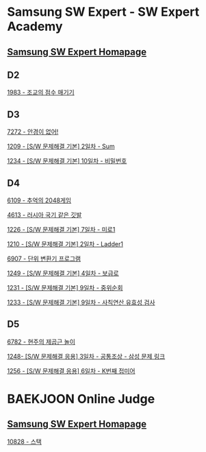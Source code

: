 # Samsung SW Expert - SW Expert Academy
[Samsung SW Expert Homapage](https://www.swexpertacademy.com)
-------------------------------------------
## D2
[1983 - 조교의 점수 매기기](https://github.com/kh030728/SW-expert-academy-study-storage/blob/master/kh030728/1983/README.md)
## D3
[7272 - 안경이 없어!](https://github.com/kh030728/SW-expert-academy-study-storage/blob/master/kh030728/7272/README.md)

[1209 - [S/W 문제해결 기본] 2일차 - Sum](https://github.com/kh030728/SW-expert-academy-study-storage/blob/master/kh030728/1209/README.md)

[1234 - [S/W 문제해결 기본] 10일차 - 비밀번호](https://github.com/kh030728/SW-expert-academy-study-storage/blob/master/kh030728/1234/README.md)

## D4
[6109 - 추억의 2048게임](https://github.com/kh030728/SW-expert-academy-study-storage/blob/master/kh030728/6109/README.md)

[4613 - 러시아 국기 같은 깃발](https://github.com/kh030728/SW-expert-academy-study-storage/blob/master/kh030728/4613/README.md)

[1226 - [S/W 문제해결 기본] 7일차 - 미로1](https://github.com/kh030728/SW-expert-academy-study-storage/blob/master/kh030728/1226/README.md)

[1210 - [S/W 문제해결 기본] 2일차 - Ladder1](https://github.com/kh030728/SW-expert-academy-study-storage/blob/master/kh030728/1210/README.md)

[6907 - 단위 변환기 프로그램](https://github.com/kh030728/SW-expert-academy-study-storage/blob/master/kh030728/6907/README.md)

[1249 - [S/W 문제해결 기본] 4일차 - 보급로](https://github.com/kh030728/SW-expert-academy-study-storage/blob/master/kh030728/1249/README.md)

[1231 - [S/W 문제해결 기본] 9일차 - 중위순회](https://github.com/kh030728/SW-expert-academy-study-storage/blob/master/kh030728/1231/README.md)

[1233 - [S/W 문제해결 기본] 9일차 - 사칙연산 유효성 검사](https://github.com/kh030728/SW-expert-academy-study-storage/blob/master/kh030728/1233/README.md)
## D5
[6782 - 현주의 제곱근 놀이](https://github.com/kh030728/SW-expert-academy-study-storage/tree/master/kh030728/6782/README.md)

[1248- [S/W 문제해결 응용] 3일차 - 공통조상 - 삼성 문제 링크](https://github.com/kh030728/SW-expert-academy-study-storage/blob/master/kh030728/1248/README.md)

[1256 - [S/W 문제해결 응용] 6일차 - K번째 접미어](https://github.com/kh030728/SW-expert-academy-study-storage/blob/master/kh030728/1256/README.md)

# BAEKJOON Online Judge
[Samsung SW Expert Homapage](https://www.acmicpc.net/)
-------------------------------------------
[10828 - 스택](https://github.com/kh030728/SW-expert-academy-study-storage/blob/master/kh030728/10828/README.md)
